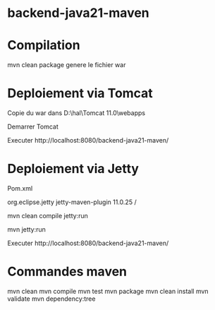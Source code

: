 # backend-java21-maven



# Compilation
mvn clean package
  genere le fichier war
  
# Deploiement via Tomcat

Copie du war dans D:\hal\Tomcat 11.0\webapps


Demarrer Tomcat

Executer
http://localhost:8080/backend-java21-maven/


# Deploiement via Jetty


Pom.xml

<build>
  <plugins>
    <plugin>
      <groupId>org.eclipse.jetty</groupId>
      <artifactId>jetty-maven-plugin</artifactId>
      <version>11.0.25</version>
      <configuration>
        <webApp>
          <contextPath>/</contextPath>
        </webApp>
      </configuration>
    </plugin>
  </plugins>
</build>

mvn clean compile jetty:run

mvn jetty:run

Executer
http://localhost:8080/backend-java21-maven/





# Commandes maven
mvn clean
mvn compile
mvn test
mvn package
mvn clean install
mvn validate
mvn dependency:tree